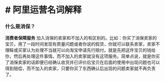 # # 阿里运营名词解释

### 什么是消保？

**消费者保障服务** 加入消保的卖家和不加入的有区别的。比如：你买了消保卖家的宝贝，用了一段时间发现有质量问题或者你说的假货，你就可以联系卖家，卖家不理睬或买家认为处理不当就可以向淘宝申请先行赔付。就是先把这件宝贝的钱给你，然后再处理这件事情。而不加入的卖家就没有这项服务。简单点说，就是你买了消保卖家的话即便已经确认收货并已评价后宝贝在后面的使用中出现问题也可以得到赔偿，而不加入的卖家，只要你买了东西确认后出现的问题卖家就不再负责了。


